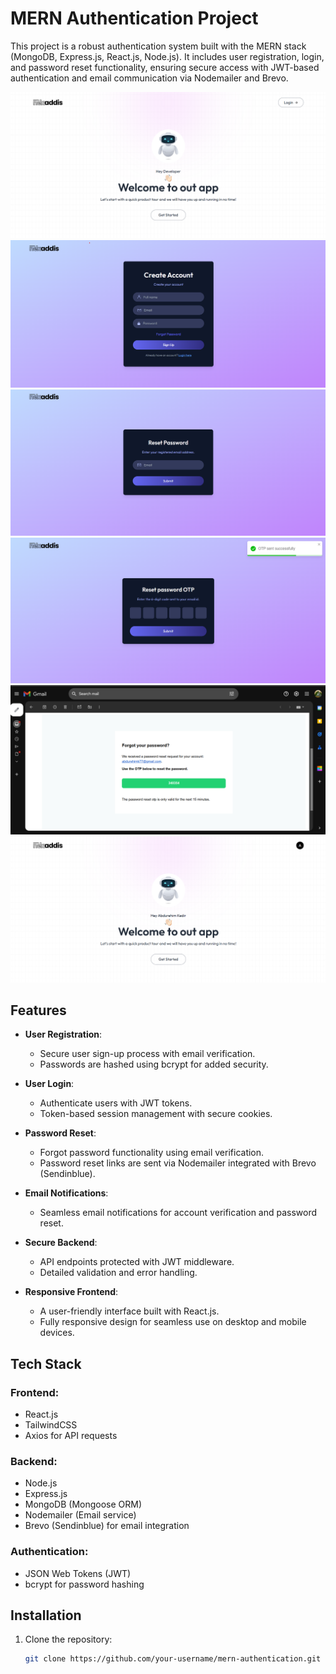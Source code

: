 # MERN Authentication Project

This project is a robust authentication system built with the MERN stack (MongoDB, Express.js, React.js, Node.js). It includes user registration, login, and password reset functionality, ensuring secure access with JWT-based authentication and email communication via Nodemailer and Brevo.

![s1](readme-assets/hero.png)
![s2](readme-assets/signup.png)
![s3](readme-assets/reset-password.png)
![s4](readme-assets/otp-page.png)
![s4](readme-assets/email-sent.png)
![s4](readme-assets/loggedin.png)

## Features

- **User Registration**:
  - Secure user sign-up process with email verification.
  - Passwords are hashed using bcrypt for added security.

- **User Login**:
  - Authenticate users with JWT tokens.
  - Token-based session management with secure cookies.

- **Password Reset**:
  - Forgot password functionality using email verification.
  - Password reset links are sent via Nodemailer integrated with Brevo (Sendinblue).

- **Email Notifications**:
  - Seamless email notifications for account verification and password reset.

- **Secure Backend**:
  - API endpoints protected with JWT middleware.
  - Detailed validation and error handling.

- **Responsive Frontend**:
  - A user-friendly interface built with React.js.
  - Fully responsive design for seamless use on desktop and mobile devices.

## Tech Stack

### Frontend:
- React.js
- TailwindCSS
- Axios for API requests

### Backend:
- Node.js
- Express.js
- MongoDB (Mongoose ORM)
- Nodemailer (Email service)
- Brevo (Sendinblue) for email integration

### Authentication:
- JSON Web Tokens (JWT)
- bcrypt for password hashing

## Installation

1. Clone the repository:
   ```bash
   git clone https://github.com/your-username/mern-authentication.git
